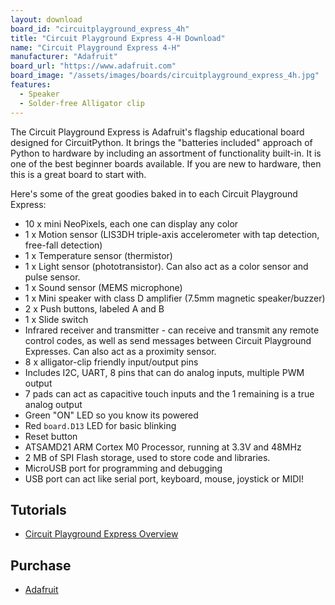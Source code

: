 ```yaml
---
layout: download
board_id: "circuitplayground_express_4h"
title: "Circuit Playground Express 4-H Download"
name: "Circuit Playground Express 4-H"
manufacturer: "Adafruit"
board_url: "https://www.adafruit.com"
board_image: "/assets/images/boards/circuitplayground_express_4h.jpg"
features:
  - Speaker
  - Solder-free Alligator clip
---
```


The Circuit Playground Express is Adafruit's flagship educational board designed for CircuitPython.
It brings the "batteries included" approach of Python to hardware by including an assortment of
functionality built-in. It is one of the best beginner boards available. If you are new to hardware,
then this is a great board to start with.

Here's some of the great goodies baked in to each Circuit Playground Express:

* 10 x mini NeoPixels, each one can display any color
* 1 x Motion sensor (LIS3DH triple-axis accelerometer with tap detection, free-fall detection)
* 1 x Temperature sensor (thermistor)
* 1 x Light sensor (phototransistor). Can also act as a color sensor and pulse sensor.
* 1 x Sound sensor (MEMS microphone)
* 1 x Mini speaker with class D amplifier (7.5mm magnetic speaker/buzzer)
* 2 x Push buttons, labeled A and B
* 1 x Slide switch
* Infrared receiver and transmitter - can receive and transmit any remote control codes, as well as send messages between Circuit Playground Expresses. Can also act as a proximity sensor.
* 8 x alligator-clip friendly input/output pins
* Includes I2C, UART, 8 pins that can do analog inputs, multiple PWM output
* 7 pads can act as capacitive touch inputs and the 1 remaining is a true analog output
* Green "ON" LED so you know its powered
* Red `board.D13` LED for basic blinking
* Reset button
* ATSAMD21 ARM Cortex M0 Processor, running at 3.3V and 48MHz
* 2 MB of SPI Flash storage, used  to store code and libraries.
* MicroUSB port for programming and debugging
* USB port can act like serial port, keyboard, mouse, joystick or MIDI!

## Tutorials
* [Circuit Playground Express Overview](https://learn.adafruit.com/adafruit-circuit-playground-express)

## Purchase
* [Adafruit](https://www.adafruit.com/product/4180)
